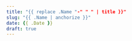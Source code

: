 ```yaml
---
title: "{{ replace .Name "-" " " | title }}"
slug: "{{ .Name | anchorize }}"
date: {{ .Date }}
draft: true
---
```


